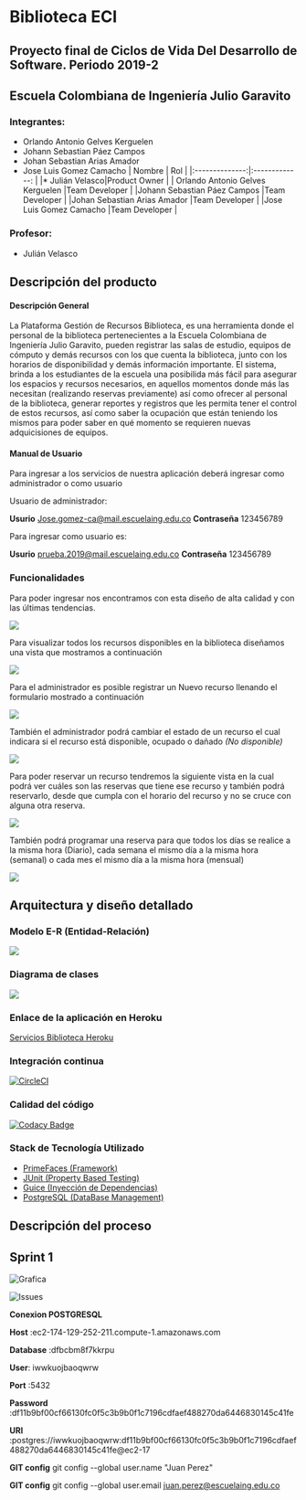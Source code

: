 # Biblioteca ECI
## Proyecto final de Ciclos de Vida Del Desarrollo de Software. Periodo 2019-2
## Escuela Colombiana de Ingeniería Julio Garavito

### Integrantes:
* Orlando Antonio Gelves Kerguelen
* Johann Sebastian Páez Campos
* Johan Sebastian Arias Amador	
* Jose Luis Gomez Camacho
|     Nombre    |     Rol         |
|:--------------:|:-------------: |
|* Julián Velasco|Product Owner    |
| Orlando Antonio Gelves Kerguelen |Team Developer       |
|Johann Sebastian Páez Campos |Team Developer       |
|Johan Sebastian Arias Amador |Team Developer  |
|Jose Luis Gomez Camacho |Team Developer    |

### Profesor:
* Julián Velasco


## Descripción del producto

#### Descripción General
La Plataforma Gestión de Recursos Biblioteca, es una herramienta donde el personal de la biblioteca pertenecientes a la Escuela Colombiana de Ingeniería Julio Garavito, pueden registrar las salas de estudio, equipos de cómputo y demás recursos con los que cuenta la biblioteca, junto con los horarios de disponibilidad y demás información importante. El sistema, brinda a los estudiantes de la escuela una posibilida más fácil para asegurar los espacios y recursos necesarios, en aquellos momentos donde más las necesitan (realizando reservas previamente) así como ofrecer al personal de la biblioteca, generar reportes y registros que les permita tener el control de estos recursos, así como saber la ocupación que están teniendo los mismos para poder saber en qué momento se requieren nuevas adquicisiones de equipos.

#### Manual de Usuario 
Para ingresar a los servicios de nuestra aplicación deberá ingresar como administrador o como usuario

Usuario de administrador:

   **Usurio** Jose.gomez-ca@mail.escuelaing.edu.co 
   **Contraseña** 123456789

Para ingresar como usuario es:

   **Usurio** prueba.2019@mail.escuelaing.edu.co
   **Contraseña** 123456789
### Funcionalidades

Para poder ingresar nos encontramos con esta diseño de alta calidad y con las últimas tendencias. 

![](img/Funcionalidad1.PNG)

Para visualizar todos los recursos disponibles en  la biblioteca diseñamos una vista que mostramos a continuación

![](img/Funcionalidad2.PNG)

Para el administrador es posible registrar un Nuevo recurso  llenando el formulario mostrado a continuación

![](img/Funcionalidad3.PNG)

También el administrador podrá cambiar el estado de un recurso el cual indicara si el recurso está disponible, ocupado o dañado *(No disponible)*

![](img/Funcionalidad3.PNG)

Para poder reservar un recurso tendremos la siguiente vista en la cual podrá ver cuáles son las reservas que tiene ese recurso y también podrá reservarlo, desde que cumpla con el horario del recurso y no se cruce con alguna otra reserva. 

![](img/Funcionalidad4.PNG)

También podrá programar una reserva para que todos los días se realice a la misma hora (Diario), cada semana el mismo día a la misma hora (semanal) o cada mes el mismo día a la misma hora (mensual)

![](img/Funcionalidad5.PNG)

## Arquitectura y diseño detallado


### Modelo E-R (Entidad-Relación)
![](img/MODEL.png)


### Diagrama de clases
![](img/DIAGRAMAPROJECTCVDS.png)

### Enlace de la aplicación en Heroku
[Servicios Biblioteca Heroku](https://biblioteca-eci.herokuapp.com)

### Integración continua
[![CircleCI](https://circleci.com/gh/NullPointerTeam1/ProyectoCVDS2019.svg?style=svg)](https://circleci.com/gh/NullPointerTeam1/ProyectoCVDS2019)

### Calidad del código
[![Codacy Badge](https://api.codacy.com/project/badge/Grade/48a154668669463aae0098daa9ab056d)](https://www.codacy.com/manual/orlandoagk/ProyectoCVDS2019?utm_source=github.com&amp;utm_medium=referral&amp;utm_content=NullPointerTeam1/ProyectoCVDS2019&amp;utm_campaign=Badge_Grade)

### Stack de Tecnología Utilizado

   * [PrimeFaces (Framework)](https://www.primefaces.org/)
   * [JUnit (Property Based Testing)](https://junit.org/junit5/)
   * [Guice (Inyección de Dependencias)](https://github.com/google/guice)
   * [PostgreSQL (DataBase Management)](https://www.postgresql.org)
   
## Descripción del proceso


## Sprint 1


![Grafica](img/GraficaSprint1.PNG)

![Issues](img/sprint1issues.PNG)



**Conexion POSTGRESQL**

**Host** :ec2-174-129-252-211.compute-1.amazonaws.com

**Database** :dfbcbm8f7kkrpu

**User**: iwwkuojbaoqwrw

**Port** :5432

**Password** :df11b9bf00cf66130fc0f5c3b9b0f1c7196cdfaef488270da6446830145c41fe

**URI** :postgres://iwwkuojbaoqwrw:df11b9bf00cf66130fc0f5c3b9b0f1c7196cdfaef488270da6446830145c41fe@ec2-17

**GIT config** git config --global user.name "Juan Perez"

**GIT config** git config --global user.email juan.perez@escuelaing.edu.co

